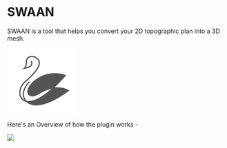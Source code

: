 # SWAAN

SWAAN is a tool that helps you convert your 2D topographic plan into a 3D mesh.

![](Assets/SWAAN_logo.png)

Here's an Overview of how the plugin works -

![](Assets/SWAAN_GIF.gif)
